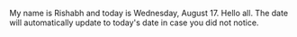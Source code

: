 My name is Rishabh and today is Wednesday, August 17. Hello all. The date will automatically update to today's date in case you did not notice.
